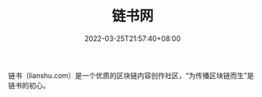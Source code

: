 ﻿---
weight: 
title: "链书网"
description: "链书（lianshu.com）是一个优质的区块链内容创作社区，“为传播区块链而生”是链书的初心"
date: 2022-03-25T21:57:40+08:00
lastmod: 2022-03-25T16:45:40+08:00
draft: false
authors: ["Metabd"]
featuredImage: "lianshuwang.png"
link: ""
tags: ["元宇宙资讯","链书网"]
categories: ["navigation"]
navigation: ["元宇宙资讯"]
lightgallery: true
toc: true
pinned: false
recommend: false
recommend1: false
---
链书（lianshu.com）是一个优质的区块链内容创作社区，“为传播区块链而生”是链书的初心。
